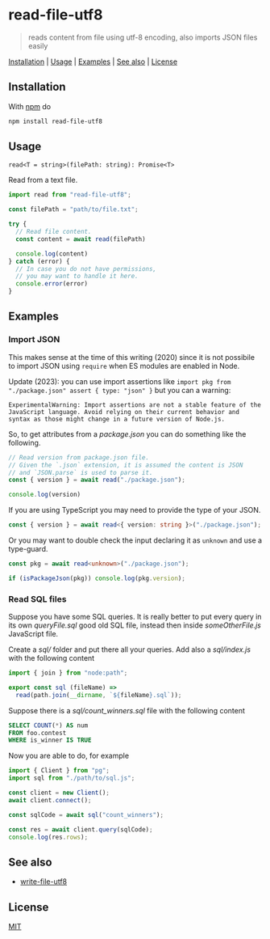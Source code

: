 # read-file-utf8

> reads content from file using utf-8 encoding, also imports JSON files easily

[Installation](#installation) |
[Usage](#usage) |
[Examples](#examples) |
[See also](#see-also) |
[License](#license)

## Installation

With [npm](https://npmjs.org/) do

```sh
npm install read-file-utf8
```

## Usage

`read<T = string>(filePath: string): Promise<T>`

Read from a text file.

```js
import read from "read-file-utf8";

const filePath = "path/to/file.txt";

try {
  // Read file content.
  const content = await read(filePath)

  console.log(content)
} catch (error) {
  // In case you do not have permissions,
  // you may want to handle it here.
  console.error(error)
}
```

## Examples

### Import JSON

This makes sense at the time of this writing (2020) since it is not possibile to import JSON using `require` when ES modules are enabled in Node.

Update (2023): you can use import assertions like `import pkg from "./package.json" assert { type: "json" }` but you can a warning:

```
ExperimentalWarning: Import assertions are not a stable feature of the JavaScript language. Avoid relying on their current behavior and syntax as those might change in a future version of Node.js.
```

So, to get attributes from a *package.json* you can do something like the following.

```js
// Read version from package.json file.
// Given the `.json` extension, it is assumed the content is JSON
// and `JSON.parse` is used to parse it.
const { version } = await read("./package.json");

console.log(version)
```

If you are using TypeScript you may need to provide the type of your JSON.

```ts
const { version } = await read<{ version: string }>("./package.json");
```

Or you may want to double check the input declaring it as `unknown` and  use a type-guard.


```ts
const pkg = await read<unknown>("./package.json");

if (isPackageJson(pkg)) console.log(pkg.version);
```

### Read SQL files

Suppose you have some SQL queries. It is really better to put every query
in its own *queryFile.sql* good old SQL file, instead then inside *someOtherFile.js* JavaScript file.

Create a *sql/* folder and put there all your queries.
Add also a *sql/index.js* with the following content

```js
import { join } from "node:path";

export const sql (fileName) =>
  read(path.join(__dirname, `${fileName}.sql`));
```

Suppose there is a *sql/count_winners.sql* file with the following content

```sql
SELECT COUNT(*) AS num
FROM foo.contest
WHERE is_winner IS TRUE
```

Now you are able to do, for example

```js
import { Client } from "pg";
import sql from "./path/to/sql.js";

const client = new Client();
await client.connect();

const sqlCode = await sql("count_winners");

const res = await client.query(sqlCode);
console.log(res.rows);
```

## See also

- [write-file-utf8](https://fibo.github.io/write-file-utf8)

## License

[MIT](http://g14n.info/mit-license/)

